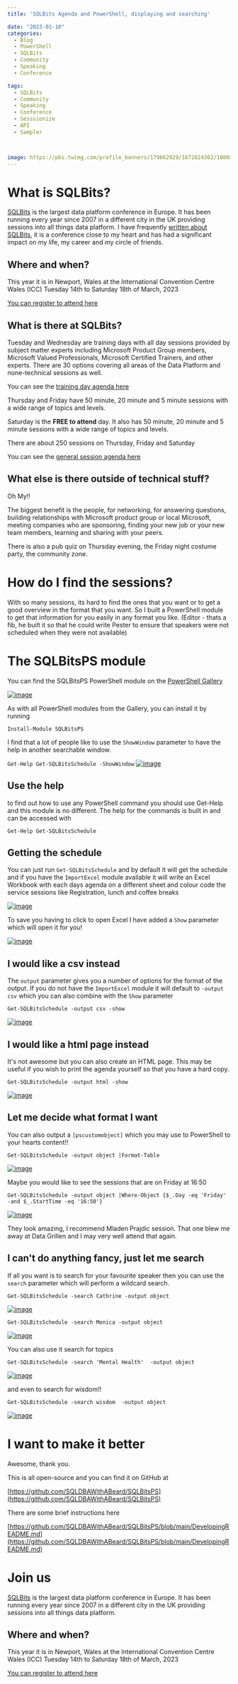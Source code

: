 ```yaml
---
title: 'SQLBits Agenda and PowerShell, displaying and searching'

date: "2023-01-10"
categories:
  - Blog
  - PowerShell
  - SQLBits
  - Community
  - Speaking
  - Conference

tags:
  - SQLBits
  - Community
  - Speaking
  - Conference
  - Sesssionize
  - API
  - Sampler



image: https://pbs.twimg.com/profile_banners/179662929/1672824362/1080x360
---
```

# What is SQLBits?

[SQLBits](https://sqlbits.com) is the largest data platform conference in Europe. It has been running every year since 2007 in a different city in the UK providing sessions into all things data platform. I have frequently [written about SQLBits](https://blog.robsewell.com/tags/#sqlbits), it is a conference close to my heart and has had a significant impact on my life, my career and my circle of friends.

## Where and when?
This year it is in Newport, Wales at the International Convention Centre Wales (ICC) Tuesday 14th to Saturday 18th of March, 2023

[You can register to attend here](https://events.sqlbits.com/2023/begin)

## What is there at SQLBits?

Tuesday and Wednesday are training days with all day sessions provided by subject matter experts including Microsoft Product Group members, Microsoft Valued Professionals, Microsoft Certified Trainers, and other experts. There are 30 options covering all areas of the Data Platform and none-technical sessions as well. 

You can see the [training day agenda here](https://events.sqlbits.com/2023/training-days)

Thursday and Friday have 50 minute, 20 minute and 5 minute sessions with a wide range of topics and levels.

Saturday is the **FREE to attend** day. It also has 50 minute, 20 minute and 5 minute sessions with a wide range of topics and levels.

There are about 250 sessions on Thursday, Friday and Saturday

You can see the [general session agenda here](https://events.sqlbits.com/2023/agenda)

## What else is there outside of technical stuff?

Oh My!!

The biggest benefit is the people, for networking, for answering questions, building relationships with Microsoft product group or local Microsoft, meeting companies who are sponsoring, finding your new job or your new team members, learning and sharing with your peers.

There is also a pub quiz on Thursday evening, the Friday night costume party, the community zone.

# How do I find the sessions?

With so many sessions, its hard to find the ones that you want or to get a good overview in the format that you want. So I built a PowerShell module to get that information for you easily in any format you like. (Editor - thats a fib, he built it so that he could write Pester to ensure that speakers were not scheduled when they were not available)

# The SQLBitsPS module

You can find the SQLBitsPS PowerShell module on the [PowerShell Gallery](https://www.powershellgallery.com/packages/SQLBitsPS)

[![image](https://user-images.githubusercontent.com/6729780/211528862-5226d25a-5642-44a3-9c14-f88bfa334aa2.png)](https://user-images.githubusercontent.com/6729780/211528862-5226d25a-5642-44a3-9c14-f88bfa334aa2.png)

As with all PowerShell modules from the Gallery, you can install it by running

`Install-Module SQLBitsPS`

I find that a lot of people like to use the `ShowWindow` parameter to have the help in another searchable window.

`Get-Help Get-SQLBitsSchedule -ShowWindow`
[![image](https://user-images.githubusercontent.com/6729780/211530034-596f0fc9-ec1d-43fc-bd7a-ff1cf01c7c15.png)](https://user-images.githubusercontent.com/6729780/211530034-596f0fc9-ec1d-43fc-bd7a-ff1cf01c7c15.png)

## Use the help

to find out how to use any PowerShell command you should use Get-Help and this module is no different. The help for the commands is built in and can be accessed with

`Get-Help Get-SQLBitsSchedule`

## Getting the schedule

You can just run  `Get-SQLBitsSchedule` and by default it will get the schedule and if you have the `ImportExcel` module available it will write an Excel Workbook with each days agenda on a different sheet and colour code the service sessions like Registration, lunch and coffee breaks

[![image](https://user-images.githubusercontent.com/6729780/211530884-1d2b2752-a729-499d-8334-1e4404199002.png)](https://user-images.githubusercontent.com/6729780/211530884-1d2b2752-a729-499d-8334-1e4404199002.png)

To save you having to click to open Excel I have added a `Show` parameter which will open it for you!

[![image](https://user-images.githubusercontent.com/6729780/211531837-2396cfd5-b843-4fd8-8a90-d1e1a06e654f.png)](https://user-images.githubusercontent.com/6729780/211531837-2396cfd5-b843-4fd8-8a90-d1e1a06e654f.png)

## I would like a csv instead

The `output` parameter gives you a number of options for the format of the output. If you do not have the `ImportExcel` module it will default to `-output csv` which you can also combine with the `Show` parameter

`Get-SQLBitsSchedule -output csv -show`

[![image](https://user-images.githubusercontent.com/6729780/211532406-bc928085-ab6f-4d8c-b42e-edc53ce027ca.png)](https://user-images.githubusercontent.com/6729780/211532406-bc928085-ab6f-4d8c-b42e-edc53ce027ca.png)

## I would like a html page instead

It's not awesome but you can also create an HTML page. This may be useful if you wish to print the agenda yourself so that you have a hard copy.

`Get-SQLBitsSchedule -output html -show`

[![image](https://user-images.githubusercontent.com/6729780/211533198-9bd8c53f-71b1-4426-bc1f-d7a8e874a86a.png)](https://user-images.githubusercontent.com/6729780/211533198-9bd8c53f-71b1-4426-bc1f-d7a8e874a86a.png)

## Let me decide what format I want

You can also output a `[pscustomobject]` which you may use to PowerShell to your hearts content!!

`Get-SQLBitsSchedule -output object |Format-Table`

[![image](https://user-images.githubusercontent.com/6729780/211533959-ee9f2fb5-e4be-45f2-9142-581833ee214f.png)](https://user-images.githubusercontent.com/6729780/211533959-ee9f2fb5-e4be-45f2-9142-581833ee214f.png)

Maybe you would like to see the sessions that are on Friday at 16:50

`Get-SQLBitsSchedule -output object |Where-Object {$_.Day -eq 'Friday' -and $_.StartTime -eq '16:50'} `

[![image](https://user-images.githubusercontent.com/6729780/211534901-f75cfc82-71bc-456e-bb2c-306dd753cf9b.png)](https://user-images.githubusercontent.com/6729780/211534901-f75cfc82-71bc-456e-bb2c-306dd753cf9b.png)

They look amazing, I recommend Mladen Prajdic session. That one blew me away at Data Grillen and I may very well attend that again.

## I can't do anything fancy, just let me search

If all you want is to search for your favourite speaker then you can use the `search` parameter which will perform a wildcard search.

`Get-SQLBitsSchedule -search Cathrine -output object`

[![image](https://user-images.githubusercontent.com/6729780/211536336-0202aec6-56f1-4f72-aa5b-4cc15de8f848.png)](https://user-images.githubusercontent.com/6729780/211536336-0202aec6-56f1-4f72-aa5b-4cc15de8f848.png)

`Get-SQLBitsSchedule -search Monica -output object`  

[![image](https://user-images.githubusercontent.com/6729780/211535867-93496665-3423-4809-a1b3-561d56315594.png)](https://user-images.githubusercontent.com/6729780/211535867-93496665-3423-4809-a1b3-561d56315594.png)

You can also use it search for topics

`Get-SQLBitsSchedule -search 'Mental Health'  -output object` 

[![image](https://user-images.githubusercontent.com/6729780/211536684-5b9a56e3-a487-40f4-aad7-f3656654c21a.png)](https://user-images.githubusercontent.com/6729780/211536684-5b9a56e3-a487-40f4-aad7-f3656654c21a.png)

and even to search for wisdom!!

`Get-SQLBitsSchedule -search wisdom  -output object `

[![image](https://user-images.githubusercontent.com/6729780/211537382-2a0ae647-cdc1-4ccc-82ba-87efe7fb857e.png)](https://user-images.githubusercontent.com/6729780/211537382-2a0ae647-cdc1-4ccc-82ba-87efe7fb857e.png)

# I want to make it better

Awesome, thank you.

This is all open-source and you can find it on GitHub at

[https://github.com/SQLDBAWithABeard/SQLBitsPS](https://github.com/SQLDBAWithABeard/SQLBitsPS)

There are some brief instructions here

[https://github.com/SQLDBAWithABeard/SQLBitsPS/blob/main/DevelopingREADME.md](https://github.com/SQLDBAWithABeard/SQLBitsPS/blob/main/DevelopingREADME.md)

# Join us

[SQLBits](https://sqlbits.com) is the largest data platform conference in Europe. It has been running every year since 2007 in a different city in the UK providing sessions into all things data platform.

## Where and when?
This year it is in Newport, Wales at the International Convention Centre Wales (ICC) Tuesday 14th to Saturday 18th of March, 2023

[You can register to attend here](https://events.sqlbits.com/2023/begin)











